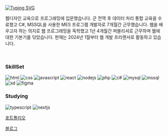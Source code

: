 [![Typing SVG](https://readme-typing-svg.demolab.com?font=Fira+Code&pause=1000&color=223600&random=false&width=435&lines=UX%2FUI+Developer)](https://git.io/typing-svg)

웹디자인 교육으로 프로그래밍에 입문했습니다. 군 전역 후 데이터 처리 통합 교육을 수료했고 C#, MSSQL을 사용한 MES 프로그램 개발자로 7개월간 근무했습니다. 웹을 배우고자 하는 의지로 웹 프로그래밍을 독학했고 1년 4개월간 퍼블리셔로 근무하며 웹에 대한 기본기를 닦았습니다. 현재는 2024년 1월부터 웹 개발 프리랜서로 활동하고 있습니다.

<br/>

### SkillSet
![html](https://img.shields.io/badge/HTML5-E34F26?style=for-the-badge&logo=html5&logoColor=white)
![css](https://img.shields.io/badge/CSS3-1572B6?style=for-the-badge&logo=css3&logoColor=white)
![javascript](https://img.shields.io/badge/JavaScript-F7DF1E?style=for-the-badge&logo=JavaScript&logoColor=white)
![react](https://img.shields.io/badge/React-20232A?style=for-the-badge&logo=react&logoColor=61DAFB)
![nodejs](https://img.shields.io/badge/Node.js-43853D?style=for-the-badge&logo=node.js&logoColor=white)
![php](https://img.shields.io/badge/PHP-777BB4?style=for-the-badge&logo=php&logoColor=white)
![c#](https://img.shields.io/badge/C%23-239120?style=for-the-badge&logo=c-sharp&logoColor=white)
![mysql](https://img.shields.io/badge/MySQL-00000F?style=for-the-badge&logo=mysql&logoColor=white)
![mssql](https://img.shields.io/badge/Microsoft_SQL_Server-CC2927?style=for-the-badge&logo=microsoft-sql-server&logoColor=white)
![xd](https://img.shields.io/badge/Adobe%20XD-470137?style=for-the-badge&logo=Adobe%20XD&logoColor=#FF61F6)
![figma](https://img.shields.io/badge/Figma-F24E1E?style=for-the-badge&logo=figma&logoColor=white)


### Studying
![typescript](https://img.shields.io/badge/TypeScript-007ACC?style=for-the-badge&logo=typescript&logoColor=white)
![nextjs](https://img.shields.io/badge/Next.js-000?logo=nextdotjs&logoColor=fff&style=for-the-badge)

<a href="http://mitty0719.com">포트폴리오</a>

<a href="https://mitty0719.github.com">블로그</a>

